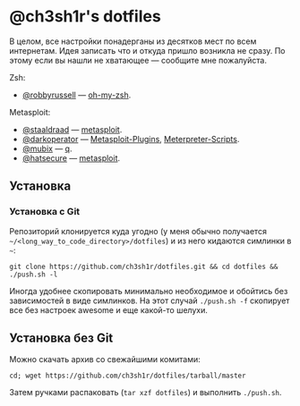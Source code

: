 # @ch3sh1r's dotfiles

В целом, все настройки понадерганы из десятков мест по всем 
интернетам. Идея записать что и откуда пришло возникла не сразу.
По этому если вы нашли не хватающее — сообщите мне пожалуйста.

Zsh:

* [@robbyrussell](https://github.com/robbyrussell) — 
  [oh-my-zsh](https://github.com/robbyrussell/oh-my-zsh).

Metasploit:
* [@staaldraad](https://github.com/staaldraad) — 
  [metasploit](https://github.com/staaldraad/metasploit).
* [@darkoperator](https://github.com/darkoperator) — 
  [Metasploit-Plugins](https://github.com/darkoperator/Metasploit-Plugins),
  [Meterpreter-Scripts](https://github.com/darkoperator/Meterpreter-Scripts).
* [@mubix](https://github.com/mubix) — 
  [q](https://github.com/mubix/q).
* [@hatsecure](https://github.com/hatsecure/metasploit) — 
  [metasploit](https://github.com/hatsecure).

## Установка

### Установка с Git

Репозиторий клонируется куда угодно (у меня обычно получается 
`~/<long_way_to_code_directory>/dotfiles`) и из него кидаются 
симлинки в `~`:

    git clone https://github.com/ch3sh1r/dotfiles.git && cd dotfiles && ./push.sh -l

Иногда удобнее скопировать минимально необходимое и обойтись 
без зависимостей в виде симлинков. На этот случай `./push.sh -f`
скопирует все без настроек awesome и еще какой-то шелухи.

## Установка без Git

Можно скачать архив со свежайшими комитами:

    cd; wget https://github.com/ch3sh1r/dotfiles/tarball/master

Затем ручками распаковать (`tar xzf dotfiles`) и выполнить `./push.sh`.
